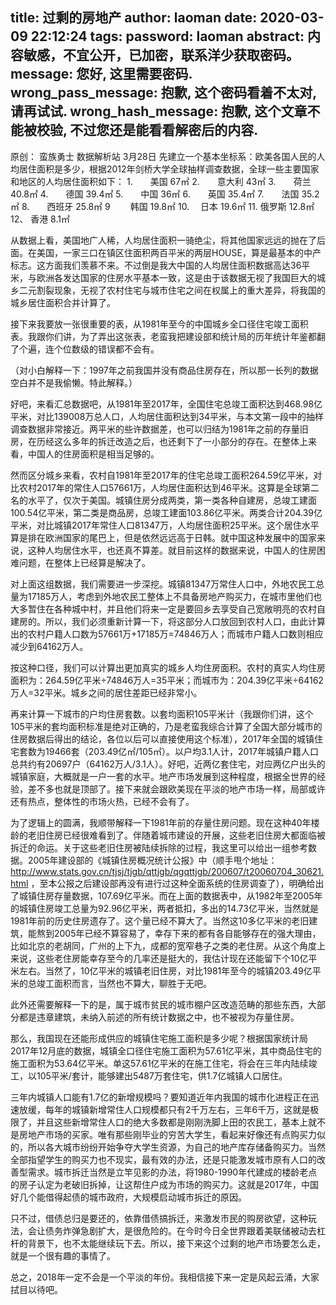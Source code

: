 title: 过剩的房地产
author: laoman
date: 2020-03-09 22:12:24
tags:
password: laoman
abstract: 内容敏感，不宜公开，已加密，联系洋少获取密码。
message: 您好, 这里需要密码.
wrong_pass_message: 抱歉, 这个密码看着不太对, 请再试试.
wrong_hash_message: 抱歉, 这个文章不能被校验, 不过您还是能看看解密后的内容.
---
原创： 蛮族勇士  数据解析站  3月28日
先建立一个基本坐标系：欧美各国人民的人均居住面积是多少，根据2012年剑桥大学全球抽样调查数据，全球一些主要国家和地区的人均居住面积如下：
1.　　美国       67㎡
2.　　意大利   43㎡
3.　　荷兰       40.8㎡
4.　　德国       39.4㎡
5.　　中国       36㎡
6.　　英国       35.4㎡
7.　　法国       35.2㎡
8.　　西班牙   25.8㎡
9　　 韩国      19.8㎡
10. 　日本       19.6㎡
11.      俄罗斯  12.8㎡
12、   香港      8.1㎡
  
从数据上看，美国地广人稀，人均居住面积一骑绝尘，将其他国家远远的抛在了后面。在美国，一家三口在镇区住面积两百平米的两层HOUSE，算是最基本的中产标志。这方面我们羡慕不来。不过倒是我大中国的人均居住面积数据高达36平米，与欧洲各发达国家的住房水平基本一致，这是由于该数据无视了我国巨大的城乡二元割裂现象，无视了农村住宅与城市住宅之间在权属上的重大差异，将我国的城乡居住面积合并计算了。

接下来我要放一张很重要的表，从1981年至今的中国城乡全口径住宅竣工面积表。我跟你们讲，为了弄出这张表，老蛮我把建设部和统计局的历年统计年鉴都翻了个遍，连个位数级的错误都不会有。


（对小白解释一下：1997年之前我国并没有商品住房存在，所以那一长列的数据空白并不是我偷懒。特此解释。）

好吧，来看汇总数据吧，从1981年至2017年，全国住宅总竣工面积达到468.98亿平米，对比139008万总人口，人均居住面积达到34平米，与本文第一段中的抽样调查数据非常接近。两平米的些许数据差，也可以归结为1981年之前的存量旧房，在历经这么多年的拆迁改造之后，也还剩下了一小部分的存在。在整体上来看，中国人的住房面积是相当足够的。

然而区分城乡来看，农村自1981年至2017年的住宅总竣工面积264.59亿平米，对比农村2017年的常住人口57661万，人均居住面积达到46平米。这算是全球第二名的水平了，仅次于美国。城镇住房分成两类，第一类各种自建房，总竣工建面100.54亿平米，第二类是商品房，总竣工建面103.86亿平米。两类合计204.39亿平米，对比城镇2017年常住人口81347万，人均居住面积25平米。这个居住水平算是排在欧洲国家的尾巴上，但是依然远远高于日韩。就中国这种发展中的国家来说，这种人均居住水平，也还真不算差。就目前这样的数据来说，中国人的住房困难问题，在整体上已经算是解决了。

对上面这组数据，我们需要进一步深挖。城镇81347万常住人口中，外地农民工总量为17185万人，考虑到外地农民工整体上不具备房地产购买力，在城市里他们也大多暂住在各种城中村，并且他们将来一定是要回乡去享受自己宽敞明亮的农村自建房的。所以，我们必须重新计算一下，将这部分人口放回到农村人口，由此计算出的农村户籍人口数为57661万+17185万=74846万人；而城市户籍人口数则相应减少到64162万人。

按这种口径，我们可以计算出更加真实的城乡人均住房面积。农村的真实人均住房面积为：264.59亿平米÷74846万人=35平米；而城市为：204.39亿平米÷64162万人=32平米。城乡之间的居住差距已经非常小。

再来计算一下城市的户均住房套数。以套均面积105平米计（我跟你们讲，这个105平米的套均面积标准是绝对正确的，乃是老蛮我综合计算了全国大部分城市的住房数据后得出的结论，各位以后可以直接使用这个标准），2017年全国的城镇住宅套数为19466套（203.49亿㎡/105㎡）。以户均3.1人计，2017年城镇户籍人口总共约有20697户（64162万人/3.1人）。好吧，近两亿套住宅，对应两亿户出头的城镇家庭，大概就是一户一套的水平。地产市场发展到这种程度，根据全世界的经验，差不多也就是顶部了。接下来就会跟欧美现在平淡的地产市场一样，局部或许还有热点，整体性的市场火热，已经不会有了。

为了逻辑上的圆满，我顺带解释一下1981年前的存量住房问题。现在这种40年楼龄的老旧住房已经很难看到了。伴随着城市建设的开展，这些老旧住房大都面临被拆迁的命运。关于这些老旧住房被陆续拆除的过程，我这里可以给出一组参考数据。2005年建设部的《城镇住房概况统计公报》中（顺手甩个地址：http://www.stats.gov.cn/tjsj/tjgb/qttjgb/qgqttjgb/200607/t20060704_30621.html  ，至本公报之后建设部再没有进行过这种全面系统的住房调查了），明确给出了城镇住房存量数据，107.69亿平米。而在上面的数据表中，从1982年至2005年的城镇住房竣工总量为92.96亿平米，两者抵扣，多出的14.73亿平米，当然就是1981年前的历史住房遗存了。这个量已经不算大了。当然这10多亿平米的老旧建筑，能熬到2005年已经不算容易了，幸存下来的都有各自能够存在的强大理由，比如北京的老胡同，广州的上下九，成都的宽窄巷子之类的老住房。从这个角度上来说，这些老住房能幸存至今的几率还是挺大的，我估计现在还能留下个10亿平米左右。当然了，10亿平米的城镇老旧住房，对比1981年至今的城镇203.49亿平米的总竣工面积而言，当然也不算大，聊胜于无吧。

此外还需要解释一下的是，属于城市贫民的城市棚户区改造范畴的那些东西，大部分都是违章建筑，未纳入前述的所有统计数据之中，也不被视为存量住房。

那么，我国现在还能形成供应的城镇住宅施工面积是多少呢？根据国家统计局2017年12月底的数据，城镇全口径住宅施工面积为57.61亿平米，其中商品住宅的施工面积为53.64亿平米。单这57.61亿平米的在施工住宅，将会在三年内陆续竣工，以105平米/套计，能够建出5487万套住宅，供1.7亿城镇人口居住。

三年内城镇人口能有1.7亿的新增规模吗？要知道近年内我国的城市化进程正在迅速放缓，每年的城镇新增常住人口规模都只有2千万左右，三年6千万，这就是极限了，并且这些新增常住人口的绝大多数都是刚刚洗脚上田的农民工，基本上就不是房地产市场的买家。唯有那些刚毕业的穷苦大学生，看起来好像还有点购买力似的，所以各大城市纷纷开始争夺大学生资源，为自己的地产库存储备购买力。当然全部指望学生的购买力也不现实，最有效的办法，还是只能激发城市原有人口的改善型需求。城市拆迁当然是立竿见影的办法，将1980-1990年代建成的楼龄老点的房子认定为老破旧拆掉，让这帮住户成为市场的购买力。这就是2017年，中国好几个能借得起债的城市政府，大规模启动城市拆迁的原因。

只不过，借债总归是要还的，依靠借债搞拆迁，来激发市民的购房欲望，这种玩法，会让债务炸弹急剧扩大，是很危险的。在今时今日全世界跟着美联储被动去杠杆的背景下，也不太能继续玩下去。所以，接下来这个过剩的地产市场要怎么走，就是一个很有趣的事情了。

总之，2018年一定不会是一个平淡的年份。我相信接下来一定是风起云涌，大家拭目以待吧。